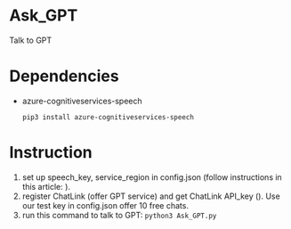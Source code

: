 # Ask_GPT
Talk to GPT


# Dependencies
*  azure-cognitiveservices-speech 

	``` pip3 install azure-cognitiveservices-speech ```

# Instruction
1. set up speech_key, service_region in config.json (follow instructions in this article: [](https://blog.csdn.net/zcxey2911/article/details/128386211)).
2. register ChatLink (offer GPT service) and get ChatLink API_key ([](https://mp.weixin.qq.com/s?__biz=Mzg2MDk3MzM4OQ==&mid=2247483765&idx=1&sn=ef5a79ee76ae552b2b44c04651c0466c&chksm=ce1f7157f968f841c57b9f19587f7d40a578c28c701cf182e3a96a55ff2f6cc64043b8e1f8d9#rd)).  Use our test key in config.json offer 10 free chats. 
3. run this command to talk to GPT:
``` python3 Ask_GPT.py ```
